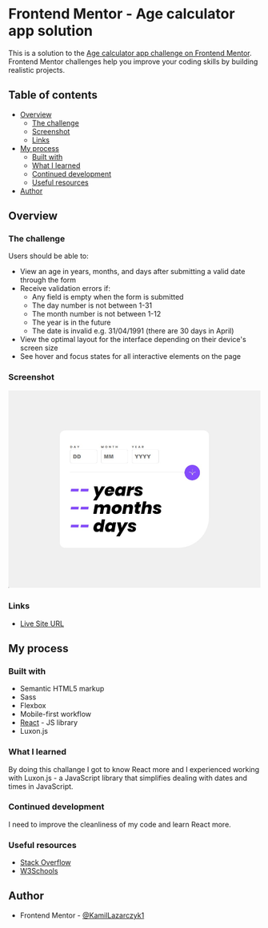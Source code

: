 # Frontend Mentor - Age calculator app solution

This is a solution to the [Age calculator app challenge on Frontend Mentor](https://www.frontendmentor.io/challenges/age-calculator-app-dF9DFFpj-Q). Frontend Mentor challenges help you improve your coding skills by building realistic projects. 

## Table of contents

- [Overview](#overview)
  - [The challenge](#the-challenge)
  - [Screenshot](#screenshot)
  - [Links](#links)
- [My process](#my-process)
  - [Built with](#built-with)
  - [What I learned](#what-i-learned)
  - [Continued development](#continued-development)
  - [Useful resources](#useful-resources)
- [Author](#author)

## Overview

### The challenge

Users should be able to:

- View an age in years, months, and days after submitting a valid date through the form
- Receive validation errors if:
  - Any field is empty when the form is submitted
  - The day number is not between 1-31
  - The month number is not between 1-12
  - The year is in the future
  - The date is invalid e.g. 31/04/1991 (there are 30 days in April)
- View the optimal layout for the interface depending on their device's screen size
- See hover and focus states for all interactive elements on the page

### Screenshot

![](./screenshot.jpg)

### Links

- [Live Site URL](https://kamillazarczyk1.github.io/age-calc-app/)

## My process

### Built with

- Semantic HTML5 markup
- Sass
- Flexbox
- Mobile-first workflow
- [React](https://reactjs.org/) - JS library
- Luxon.js

### What I learned

By doing this challange I got to know React more and I experienced working with Luxon.js - a JavaScript library that simplifies dealing with dates and times in JavaScript.

### Continued development

I need to improve the cleanliness of my code and learn React more.

### Useful resources

- [Stack Overflow](https://stackoverflow.com/)
- [W3Schools](https://www.w3schools.com/)

## Author

- Frontend Mentor - [@KamilLazarczyk1](https://www.frontendmentor.io/profile/KamilLazarczyk1)